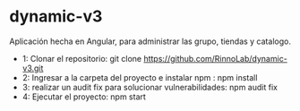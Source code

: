 # dynamic-v3
Aplicación hecha en Angular, para administrar las grupo, tiendas y catalogo.

- 1: Clonar el repositorio: git clone https://github.com/RinnoLab/dynamic-v3.git
- 2: Ingresar a la carpeta del proyecto e instalar npm : npm install
- 3: realizar un audit fix para solucionar vulnerabilidades: npm audit fix
- 4: Ejecutar el proyecto: npm start
